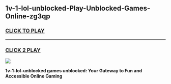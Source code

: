 
## 1v-1-lol-unblocked-Play-Unblocked-Games-Online-zg3qp
<h3>
<a href="https://premium76.site?title=1v-1-lol-unblocked&ref=25A">CLICK TO PLAY</a></h3>
<hr>

<h3>
<a href="https://premium76.site?title=1v-1-lol-unblocked&ref=25A">CLICK 2 PLAY</a>
  
</h3>

<a href="https://premium76.site?title=1v-1-lol-unblocked&ref=25A"><img src="https://clearcache.store/games.png"></a>


**1v-1-lol-unblocked games unblocked: Your Gateway to Fun and Accessible Online Gaming**
